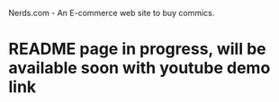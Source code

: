 Nerds.com - An E-commerce web site to buy commics.
# README page in progress, will be available soon with youtube demo link
